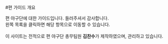 
#편 가이드 개요

편 야구단에 대한 가이드입니다. 들러주셔서 감사합니다.<br>
왼쪽 목록을 클릭하면 해당 항목으로 이동할 수 있습니다.<br>
<br>
이 사이트는 전적으로 편 야구단 총무팀원 <strong>김찬수</strong>가 제작하였으며, 관리하고 있습니다.<br>